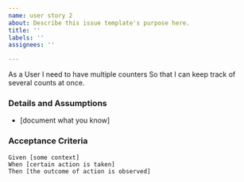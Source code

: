 ```yaml
---
name: user story 2
about: Describe this issue template's purpose here.
title: ''
labels: ''
assignees: ''

---
```


As a User
I need to have multiple counters
So that I can keep track of several counts at once.
   
 ### Details and Assumptions
 * [document what you know]
   
 ### Acceptance Criteria  
   
 ```gherkin
 Given [some context]
 When [certain action is taken]
 Then [the outcome of action is observed]
 ```
